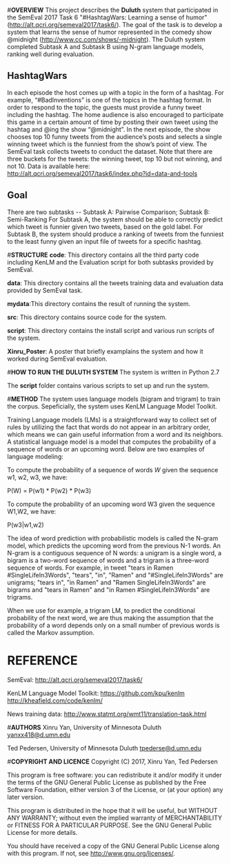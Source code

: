 #**OVERVIEW**
This project describes the **Duluth** system that participated in the SemEval 2017 Task 6 "#HashtagWars: Learning a sense of humor" (http://alt.qcri.org/semeval2017/task6/). The goal of the task is to develop a system that learns the sense of humor represented in the comedy show @midnight (http://www.cc.com/shows/-midnight). The Duluth system completed Subtask A and Subtask B using N-gram language models, ranking well during evaluation.

## HashtagWars
In each episode the host comes up with a topic in the form of a hashtag. For example, “#BadInventions” is one of the topics in the hashtag format. In order to respond to the topic, the guests must provide a funny tweet including the hashtag. The home audience is also encouraged to participate this game in a certain amount of time by posting their own tweet using the hashtag and @ing the show “@midnight”. In the next episode, the show chooses top 10 funny tweets from the audience’s posts and selects a single winning tweet which is the funniest from the show’s point of view. The SemEval task collects tweets to conduct the dataset. Note that there are three buckets for the tweets: the winning tweet, top 10 but not winning, and not 10. Data is available here: http://alt.qcri.org/semeval2017/task6/index.php?id=data-and-tools

## Goal 
There are two subtasks -- Subtask A: Pairwise Comparison; Subtask B: Semi-Ranking
For Subtask A, the system should be able to correctly predict which tweet is funnier given two tweets, based on the gold label. For Subtask B, the system should produce a ranking of tweets from the funniest to the least funny given an input file of tweets for a specific hashtag.

#**STRUCTURE**
**code**: This directory contains all the third party code including KenLM and the Evaluation script for both subtasks provided by SemEval.

**data**: This directory contains all the tweets training data and evaluation data provided by SemEval task.

**mydata**:This directory contains the result of running the system.

**src**: This directory contains source code for the system.

**script**: This directory contains the install script and various run scripts of the system.

**Xinru_Poster**: A poster that briefly examplains the system and how it worked during SemEval evaluation.


#**HOW TO RUN THE DULUTH SYSTEM**
The system is written in Python 2.7

The **script** folder contains various scripts to set up and run the system.


#**METHOD**
The system uses language models (bigram and trigram) to train the corpus. Sepeficially, the system uses KenLM Language Model Toolkit.

Training Language models (LMs) is a straightforward way to collect set of rules by utilizing the fact that words do not appear in an arbitrary order, which means we can gain useful information from a word and its neighbors. A statistical language model is a model that computes the probability of a sequence of words or an upcoming word. Below are two examples of language modeling:

To compute the probability of a sequence of words $W$ given the sequence w1, w2, w3, we have:

P(W) = P(w1) * P(w2) * P(w3)


To compute the probability of an upcoming word W3 given the sequence W1,W2, we have:

P(w3|w1,w2)


The idea of word prediction with probabilistic models is called the N-gram model, which predicts the upcoming word from the previous N-1 words. An N-gram is a contiguous sequence of N words: a unigram is a single word, a bigram is a two-word sequence of words and a trigram is a three-word sequence of words. For example, in tweet "tears in Ramen #SingleLifeIn3Words", "tears", "in", "Ramen" and "#SingleLifeIn3Words" are unigrams; "tears in", "in Ramen" and "Ramen SingleLifeIn3Words" are bigrams and "tears in Ramen" and "in Ramen #SingleLifeIn3Words" are trigrams.

When we use for example, a trigram LM, to predict the conditional probability of the next word, we are thus making the assumption that the probability of a word depends only on a small number of previous words is called the Markov assumption.


# REFERENCE
SemEval:  http://alt.qcri.org/semeval2017/task6/

KenLM Language Model Toolkit:  https://github.com/kpu/kenlm
                               http://kheafield.com/code/kenlm/
                            
News training data: http://www.statmt.org/wmt11/translation-task.html


#**AUTHORS**
Xinru Yan, University of Minnesota Duluth yanxx418@d.umn.edu

Ted Pedersen, University of Minnesota Duluth tpederse@d.umn.edu

#**COPYRIGHT AND LICENCE**
Copyright (C) 2017, Xinru Yan, Ted Pedersen

This program is free software: you can redistribute it and/or modify it
under the terms of the GNU General Public License as published by the
Free Software Foundation, either version 3 of the License, or (at your
option) any later version.

This program is distributed in the hope that it will be useful, but
WITHOUT ANY WARRANTY; without even the implied warranty of
MERCHANTABILITY or FITNESS FOR A PARTICULAR PURPOSE. See the GNU General
Public License for more details.

You should have received a copy of the GNU General Public License along
with this program. If not, see <http://www.gnu.org/licenses/>.


    



        

        



